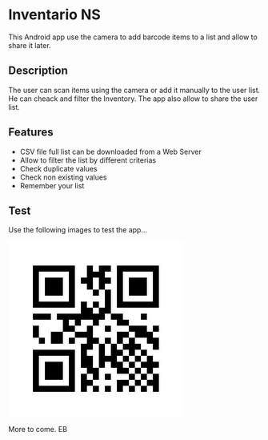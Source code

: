 Inventario NS
=============
This Android app use the camera to add barcode items to a list and allow to share it later.

Description
-----------
The user can scan items using the camera or add it manually to the user list. He can cheack and filter the Inventory. The app also allow to share the user list.

Features
--------
- CSV file full list can be downloaded from a Web Server
- Allow to filter the list by different criterias
- Check duplicate values
- Check non existing values
- Remember your list

Test
----
Use the following images to test the app...

![GitHub Logo](/images/ING000001.png)

More to come.
EB



